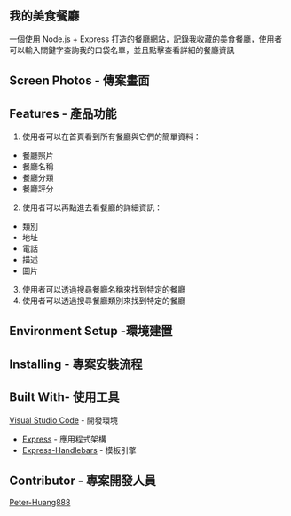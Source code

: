 ## 我的美食餐廳
一個使用 Node.js + Express 打造的餐廳網站，記錄我收藏的美食餐廳，使用者可以輸入關鍵字查詢我的口袋名單，並且點擊查看詳細的餐廳資訊

## Screen Photos - 傳案畫面


## Features - 產品功能
1. 使用者可以在首頁看到所有餐廳與它們的簡單資料：
  - 餐廳照片
  - 餐廳名稱
  - 餐廳分類
  - 餐廳評分
2. 使用者可以再點進去看餐廳的詳細資訊：
  - 類別
  - 地址
  - 電話
  - 描述
  - 圖片
3. 使用者可以透過搜尋餐廳名稱來找到特定的餐廳
4. 使用者可以透過搜尋餐廳類別來找到特定的餐廳

## Environment Setup -環境建置


## Installing - 專案安裝流程


## Built With- 使用工具
[Visual Studio Code](https://visualstudio.microsoft.com/zh-hant/) - 開發環境
- [Express](https://www.npmjs.com/package/express) - 應用程式架構
- [Express-Handlebars](https://www.npmjs.com/package/express-handlebars) - 模板引擎
## Contributor - 專案開發人員

[Peter-Huang888](https://github.com/Peter-Huang888)